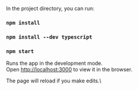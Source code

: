 In the project directory, you can run:
### `npm install`

### `npm install --dev typescript`

### `npm start`

Runs the app in the development mode.\
Open [http://localhost:3000](http://localhost:3000) to view it in the browser.

The page will reload if you make edits.\

